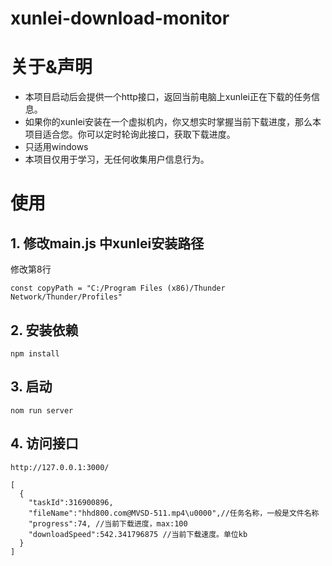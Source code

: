 # xunlei-download-monitor

# 关于&声明

- 本项目启动后会提供一个http接口，返回当前电脑上xunlei正在下载的任务信息。
- 如果你的xunlei安装在一个虚拟机内，你又想实时掌握当前下载进度，那么本项目适合您。你可以定时轮询此接口，获取下载进度。
- 只适用windows
- 本项目仅用于学习，无任何收集用户信息行为。

# 使用

## 1. 修改main.js 中xunlei安装路径

修改第8行

```
const copyPath = "C:/Program Files (x86)/Thunder Network/Thunder/Profiles"
```

## 2. 安装依赖

```
npm install
```

## 3. 启动

```
nom run server
```

## 4. 访问接口

```
http://127.0.0.1:3000/

[
  {
    "taskId":316900896,
    "fileName":"hhd800.com@MVSD-511.mp4\u0000",//任务名称，一般是文件名称
    "progress":74, //当前下载进度，max:100
    "downloadSpeed":542.341796875 //当前下载速度。单位kb
  }
]
```